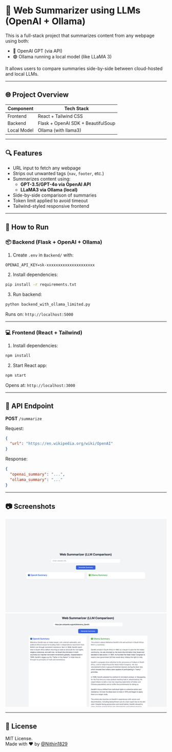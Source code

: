 # 🧠 Web Summarizer using LLMs (OpenAI + Ollama)

This is a full-stack project that summarizes content from any webpage using both:
- 🔵 OpenAI GPT (via API)
- 🟢 Ollama running a local model (like LLaMA 3)

It allows users to compare summaries side-by-side between cloud-hosted and local LLMs.

---

## 🌐 Project Overview

| Component     | Tech Stack                     |
|---------------|--------------------------------|
| Frontend      | React + Tailwind CSS           |
| Backend       | Flask + OpenAI SDK + BeautifulSoup |
| Local Model   | Ollama (with llama3)           |

---

## 🔍 Features

- URL input to fetch any webpage
- Strips out unwanted tags (`nav`, `footer`, etc.)
- Summarizes content using:
  - **GPT-3.5/GPT-4o via OpenAI API**
  - **LLaMA3 via Ollama (local)**
- Side-by-side comparison of summaries
- Token limit applied to avoid timeout
- Tailwind-styled responsive frontend

---

## 🚀 How to Run

### 📦 Backend (Flask + OpenAI + Ollama)

1. Create `.env` in `Backend/` with:

```
OPENAI_API_KEY=sk-xxxxxxxxxxxxxxxxxxxxx
```

2. Install dependencies:

```bash
pip install -r requirements.txt
```

3. Run backend:

```bash
python backend_with_ollama_limited.py
```

Runs on: `http://localhost:5000`

---

### 💻 Frontend (React + Tailwind)

1. Install dependencies:

```bash
npm install
```

2. Start React app:

```bash
npm start
```

Opens at: `http://localhost:3000`

---

## 🧪 API Endpoint

**POST** `/summarize`

Request:

```json
{
  "url": "https://en.wikipedia.org/wiki/OpenAI"
}
```

Response:

```json
{
  "openai_summary": "...",
  "ollama_summary": "..."
}
```

---

## 📷 Screenshots

![Homepage](screenshots/shot1.png)
![Summary Results](screenshots/shot2.png)


---



## 📄 License

MIT License.  
Made with ❤️ by [@Nithin1829](https://github.com/Nithin1829)
